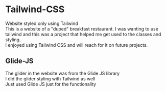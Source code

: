 # Tailwind-CSS
Website styled only using Tailwind\
This is a website of a "duped" breakfast restaurant. I was wanting to use tailwind and this was a project that helped me get used to the classes and styling.\
I enjoyed using Tailwind CSS and will reach for it on future projects. 
## Glide-JS
The glider in the website was from the Glide JS library\
I did the glider styling with Tailwind as well\
Just used Glide JS just for the functionality
